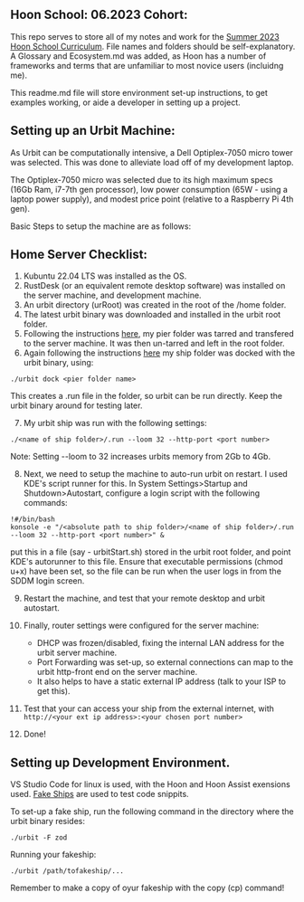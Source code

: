 ## Hoon School: 06.2023 Cohort:

This repo serves to store all of my notes and work for the [Summer 2023 Hoon School Curriculum](https://developers.urbit.org/courses/hsl). File names and folders should be self-explanatory. A Glossary and Ecosystem.md was added, as Hoon has a number of frameworks and terms that are unfamiliar to most novice users (incluidng me).

This readme.md file will store environment set-up instructions, to get examples working, or aide a developer in setting up a project.


## Setting up an Urbit Machine:

As Urbit can be computationally intensive, a Dell Optiplex-7050 micro tower was selected. This was done to alleviate load off of my development laptop.

The Optiplex-7050 micro was selected due to its high maximum specs (16Gb Ram, i7-7th gen processor), low power consumption (65W - using a laptop power supply), and modest price point (relative to a Raspberry Pi 4th gen).

Basic Steps to setup the machine are as follows:

## Home Server Checklist:
1) Kubuntu 22.04 LTS was installed as the OS.
2) RustDesk (or an equivalent remote desktop software) was installed on the server machine, and development machine.
3) An urbit directory (urRoot) was created in the root of the /home folder.
4) The latest urbit binary was downloaded and installed in the urbit root folder.
5) Following the instructions [here](https://urbit.org/getting-started/cloud-hosting), my pier folder was tarred and transfered to the
server machine. It was then un-tarred and left in the root folder.
6) Again following the instructions [here](https://urbit.org/getting-started/cloud-hosting) my ship folder was docked with the urbit binary, using:

```
./urbit dock <pier folder name>

```

This creates a .run file in the folder, so urbit can be run directly. Keep the urbit binary around for testing later.

7) My urbit ship was run with the following settings:

```
./<name of ship folder>/.run --loom 32 --http-port <port number>

```

Note: Setting --loom to 32 increases urbits memory from 2Gb to 4Gb.

8) Next, we need to setup the machine to auto-run urbit on restart. I used KDE's script runner for this. In System Settings>Startup and Shutdown>Autostart, configure a login script with the following commands:

```
!#/bin/bash 
konsole -e "/<absolute path to ship folder>/<name of ship folder>/.run --loom 32 --http-port <port number>" &

```

put this in a file (say - urbitStart.sh) stored in the urbit root folder, and point KDE's autorunner to this file. Ensure that executable permissions (chmod u+x) have been set, so the file can be run when the user logs in from the SDDM login screen.

9) Restart the machine, and test that your remote desktop and urbit autostart.

10) Finally, router settings were configured for the server machine:
    - DHCP was frozen/disabled, fixing the internal LAN address for the urbit server machine.
    - Port Forwarding was set-up, so external connections can map to the urbit http-front end on the server machine.
    - It also helps to have a static external IP address (talk to your ISP to get this).

11) Test that your can access your ship from the external internet, with `http://<your ext ip address>:<your chosen port number>`
12) Done!


## Setting up Development Environment.

VS Studio Code for linux is used, with the Hoon and Hoon Assist exensions used. [Fake Ships]() are used to test code snippits.

To set-up a fake ship, run the following command in the directory where the urbit binary resides:

```
./urbit -F zod
```

Running your fakeship:

```
./urbit /path/tofakeship/...

```

Remember to make a copy of oyur fakeship with the copy (cp) command!
